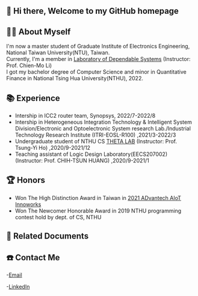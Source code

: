## 👋 Hi there, Welcome to my GitHub homepage 

## 🧑‍🎓 About Myself
I'm now a master student of Graduate Institute of Electronics Engineering, National Taiwan University(NTU), Taiwan.  
Currently, I'm a member in [Laboratory of Dependable Systems](https://lads.ee.ntu.edu.tw/) (Instructor: Prof. Chien-Mo Li)  
I got my bachelor degree of Computer Science and minor in Quantitative Finance in National Tsing Hua University(NTHU), 2022.

## 📚 Experience
- Intership in ICC2 router team, Synopsys, 2022/7-2022/8
- Intership in Heterogeneous Integration Technology & Intelligent System Division/Electronic and Optoelectronic System research Lab./Industrial Technology Research Institute  (ITRI-EOSL-R100)   ,2021/3-2022/3
- Undergraduate student of NTHU CS [THETA LAB](http://theta.cs.nthu.edu.tw/) (Instructor: Prof. Tsung-Yi Ho)   ,2020/9-2021/12
- Teaching assistant of Logic Design Laboratory(EECS207002) (Instructor: Prof. CHIH-TSUN HUANG)   ,2020/9-2021/1

## 🏆 Honors
- Won The High Distinction Award in Taiwan in [2021 ADvantech AIoT Innoworks](https://page.advantech.com/aiot-innoworks-tw)
- Won The Newcomer Honorable Award in 2019 NTHU programming contest hold by dept. of CS, NTHU

## 📃 Related Documents

## ☎️ Contact Me
-[Email](briany0618@gmail.com)

-[LinkedIn](https://www.linkedin.com/in/brian-yang-695a87219/)

<!--
**ffy062/ffy062** is a ✨ _special_ ✨ repository because its `README.md` (this file) appears on your GitHub profile.

Here are some ideas to get you started:

- 🔭 I’m currently working on ...
- 🌱 I’m currently learning ...
- 👯 I’m looking to collaborate on ...
- 🤔 I’m looking for help with ...
- 💬 Ask me about ...
- 📫 How to reach me: ...
- 😄 Pronouns: ...
- ⚡ Fun fact: ...
-->
